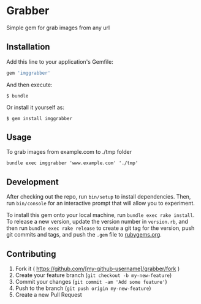 # Grabber
Simple gem for grab images from any url

## Installation

Add this line to your application's Gemfile:

```ruby
gem 'imggrabber'
```

And then execute:

    $ bundle

Or install it yourself as:

    $ gem install imggrabber

## Usage
To grab images from example.com to ./tmp folder

```
bundle exec imggrabber 'www.example.com' './tmp'
```

## Development

After checking out the repo, run `bin/setup` to install dependencies. Then, run `bin/console` for an interactive prompt that will allow you to experiment.

To install this gem onto your local machine, run `bundle exec rake install`. To release a new version, update the version number in `version.rb`, and then run `bundle exec rake release` to create a git tag for the version, push git commits and tags, and push the `.gem` file to [rubygems.org](https://rubygems.org).

## Contributing

1. Fork it ( https://github.com/[my-github-username]/grabber/fork )
2. Create your feature branch (`git checkout -b my-new-feature`)
3. Commit your changes (`git commit -am 'Add some feature'`)
4. Push to the branch (`git push origin my-new-feature`)
5. Create a new Pull Request

